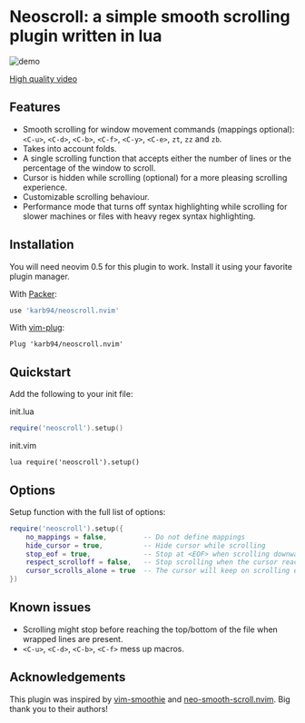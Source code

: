 # Neoscroll: a simple smooth scrolling plugin written in lua

![demo](./.github/docs/demo.gif)

[High quality video](https://user-images.githubusercontent.com/41967813/113148268-93727b80-9229-11eb-993b-f55ad2bec808.mp4)

## Features
* Smooth scrolling for window movement commands (mappings optional): `<C-u>`, `<C-d>`, `<C-b>`, `<C-f>`, `<C-y>`, `<C-e>`, `zt`, `zz` and `zb`.
* Takes into account folds.
* A single scrolling function that accepts either the number of lines or the percentage of the window to scroll.
* Cursor is hidden while scrolling (optional) for a more pleasing scrolling experience.
* Customizable scrolling behaviour.
* Performance mode that turns off syntax highlighting while scrolling for slower machines or files with heavy regex syntax highlighting.

## Installation
You will need neovim 0.5 for this plugin to work. Install it using your favorite plugin manager.

With [Packer](https://github.com/wbthomason/packer.nvim):
```Lua
use 'karb94/neoscroll.nvim'
```
With [vim-plug](https://github.com/junegunn/vim-plug):
```Vim
Plug 'karb94/neoscroll.nvim'
```

## Quickstart
Add the following to your init file:

init.lua
```Lua
require('neoscroll').setup()
```
init.vim
```Vim
lua require('neoscroll').setup()
```

## Options
Setup function with the full list of options:
```Lua
require('neoscroll').setup({
    no_mappings = false,         -- Do not define mappings
    hide_cursor = true,          -- Hide cursor while scrolling
    stop_eof = true,             -- Stop at <EOF> when scrolling downwards
    respect_scrolloff = false,   -- Stop scrolling when the cursor reaches the scrolloff margin of the file
    cursor_scrolls_alone = true  -- The cursor will keep on scrolling even if the window cannot scroll further
})
```

## Known issues
* Scrolling might stop before reaching the top/bottom of the file when wrapped lines are present.
* `<C-u>`, `<C-d>`, `<C-b>`, `<C-f>` mess up macros.

## Acknowledgements
This plugin was inspired by [vim-smoothie](https://github.com/psliwka/vim-smoothie) and [neo-smooth-scroll.nvim](https://github.com/cossonleo/neo-smooth-scroll.nvim).
Big thank you to their authors!

